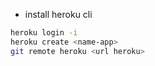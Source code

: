 - install heroku cli
```sh
heroku login -i
heroku create <name-app>
git remote heroku <url heroku>

```
